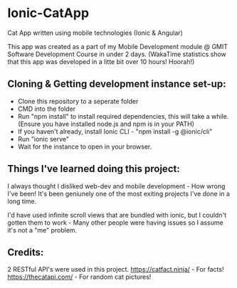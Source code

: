 # Ionic-CatApp
Cat App written using mobile technologies (Ionic &amp; Angular)

This app was created as a part of my Mobile Development module @ GMIT Software Development Course in under 2 days. (WakaTime statistics show that this app was developed in a litte bit over 10 hours! Hoorah!)

## Cloning & Getting development instance set-up:
* Clone this repository to a seperate folder
* CMD into the folder
* Run "npm install" to install required dependencies, this will take a while. (Ensure you have installed node.js and npm is in your PATH)
* If you haven't already, install Ionic CLI - "npm install -g @ionic/cli"
* Run "ionic serve"
* Wait for the instance to open in your browser.

## Things I've learned doing this project:
I always thought I disliked web-dev and mobile development - How wrong I've been! It's been geniunely one of the most exiting projects I've done in a long time.

I'd have used infinite scroll views that are bundled with ionic, but I couldn't gotten them to work - Many other people were having issues so I assume it's not a "me" problem.

## Credits:
2 RESTful API's were used in this project.
https://catfact.ninja/ - For facts!
https://thecatapi.com/ - For random cat pictures!
